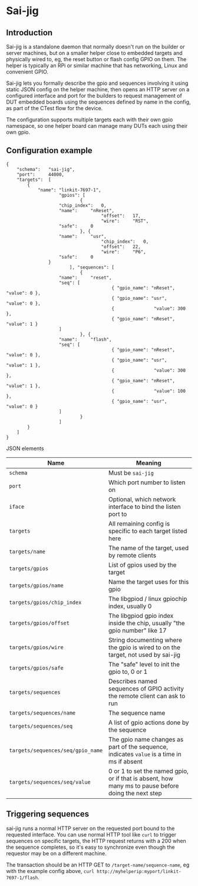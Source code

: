 # Sai-jig

## Introduction

Sai-jig is a standalone daemon that normally doesn't run on the builder or
server machines, but on a smaller helper close to embedded targets and
physically wired to, eg, the reset button or flash config GPIO on them.
The helper is typically an RPi or similar machine that has networking,
Linux and convenient GPIO.

Sai-jig lets you formally describe the gpio and sequences involving it using
static JSON config on the helper machine, then opens an HTTP server on a
configured interface and port for the builders to request management of DUT
embedded boards using the sequences defined by name in the config, as part of
the CTest flow for the device.

The configuration supports multiple targets each with their own gpio namespace,
so one helper board can manage many DUTs each using their own gpio.

## Configuration example

```
{
	"schema":	"sai-jig",
	"port":		44000,
	"targets":	[
		{
			"name": "linkit-7697-1",
                	"gpios": [
                	        {
					"chip_index":	0,
					"name":		"nReset",
                                	"offset":	17,
                                	"wire":		"RST",
					"safe":		0
	                        }, {
					"name":		"usr",
	                                "chip_index":	0,
                                	"offset":	22,
                                	"wire":		"P6",
					"safe":		0
				}
                        ], "sequences": [
                        	{
					"name":		"reset",
					"seq": [
		                                { "gpio_name": "nReset", 	"value": 0 },
		                                { "gpio_name": "usr",		"value": 0 },
	        	                        {				"value": 300 },
		                                { "gpio_name": "nReset",	"value": 1 }
					]
                        	}, {
					"name":		"flash",
					"seq": [
		                                { "gpio_name": "nReset",	"value": 0 },
		                                { "gpio_name": "usr",		"value": 1 },
	        	                        {				"value": 300 },
		                                { "gpio_name": "nReset",	"value": 1 },
	        	                        {				"value": 100 },
		                                { "gpio_name": "usr",		"value": 0 }
					]
                        	}
                	]
		}
	]
}
```

JSON elements

Name|Meaning
---|---
`schema`|Must be `sai-jig`
`port`|Which port number to listen on
`iface`|Optional, which network interface to bind the listen port to
`targets`|All remaining config is specific to each target listed here
`targets/name`|The name of the target, used by remote clients
`targets/gpios`|List of gpios used by the target
`targets/gpios/name`|Name the target uses for this gpio
`targets/gpios/chip_index`|The libgpiod / linux gpiochip index, usually 0
`targets/gpios/offset`|The libgpiod gpio index inside the chip, usually "the gpio number" like 17
`targets/gpios/wire`|String documenting where the gpio is wired to on the target, not used by sai-jig
`targets/gpios/safe`|The "safe" level to init the gpio to, 0 or 1
`targets/sequences`|Describes named sequences of GPIO activity the remote client can ask to run
`targets/sequences/name`|The sequence name
`targets/sequences/seq`|A list of gpio actions done by the sequence
`targets/sequences/seq/gpio_name`|The gpio name changes as part of the sequence, indicates `value` is a time in ms if absent
`targets/sequences/seq/value`|0 or 1 to set the named gpio, or if that is absent, how many ms to pause before doing the next step

## Triggering sequences

sai-jig runs a normal HTTP server on the requested port bound to the requested
interface.  You can use normal HTTP tool like `curl` to trigger sequences on
specific targets, the HTTP request returns with a 200 when the sequence completes,
so it's easy to synchronize even though the requestor may be on a different machine.

The transaction should be an HTTP GET to `/target-name/sequence-name`, eg with the
example config above, `curl http://myhelperip:myport/linkit-7697-1/flash`.

